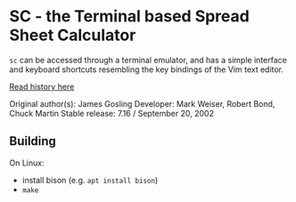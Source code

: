 # SC - the Terminal based Spread Sheet Calculator

`sc` can be accessed through a terminal emulator, and has a simple interface and keyboard shortcuts resembling the key bindings of the Vim text editor.

[Read history here](https://en.wikipedia.org/wiki/Sc_(spreadsheet_calculator))

Original author(s): James Gosling
Developer: Mark Weiser, Robert Bond, Chuck Martin
Stable release: 7.16 / September 20, 2002

## Building

On Linux:

- install bison (e.g. `apt install bison`)
- `make`

